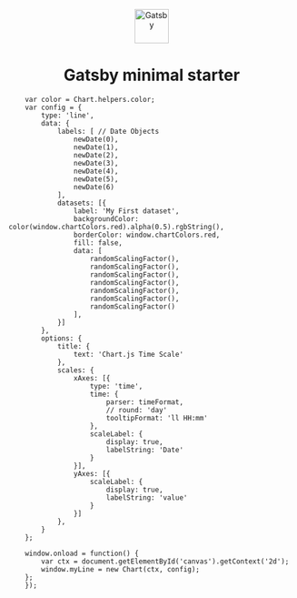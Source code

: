 <p align="center">
  <a href="https://www.gatsbyjs.com/?utm_source=starter&utm_medium=readme&utm_campaign=minimal-starter">
    <img alt="Gatsby" src="https://www.gatsbyjs.com/Gatsby-Monogram.svg" width="60" />
  </a>
</p>
<h1 align="center">
  Gatsby minimal starter
</h1>

		var color = Chart.helpers.color;
		var config = {
			type: 'line',
			data: {
				labels: [ // Date Objects
					newDate(0),
					newDate(1),
					newDate(2),
					newDate(3),
					newDate(4),
					newDate(5),
					newDate(6)
				],
				datasets: [{
					label: 'My First dataset',
					backgroundColor: color(window.chartColors.red).alpha(0.5).rgbString(),
					borderColor: window.chartColors.red,
					fill: false,
					data: [
						randomScalingFactor(),
						randomScalingFactor(),
						randomScalingFactor(),
						randomScalingFactor(),
						randomScalingFactor(),
						randomScalingFactor(),
						randomScalingFactor()
					],
				}]
			},
			options: {
				title: {
					text: 'Chart.js Time Scale'
				},
				scales: {
					xAxes: [{
						type: 'time',
						time: {
							parser: timeFormat,
							// round: 'day'
							tooltipFormat: 'll HH:mm'
						},
						scaleLabel: {
							display: true,
							labelString: 'Date'
						}
					}],
					yAxes: [{
						scaleLabel: {
							display: true,
							labelString: 'value'
						}
					}]
				},
			}
		};

		window.onload = function() {
			var ctx = document.getElementById('canvas').getContext('2d');
			window.myLine = new Chart(ctx, config);
		};
		});
	